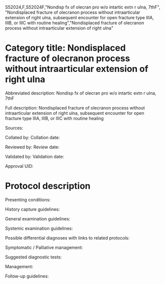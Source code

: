 S52024,F,S52024F,"Nondisp fx of olecran pro w/o intartic extn r ulna, 7thF", "Nondisplaced fracture of olecranon process without intraarticular extension of right ulna, subsequent encounter for open fracture type IIIA, IIIB, or IIIC with routine healing","Nondisplaced fracture of olecranon process without intraarticular extension of right ulna"
# Category title: Nondisplaced fracture of olecranon process without intraarticular extension of right ulna

Abbreviated description: Nondisp fx of olecran pro w/o intartic extn r ulna, 7thF

Full description: Nondisplaced fracture of olecranon process without intraarticular extension of right ulna, subsequent encounter for open fracture type IIIA, IIIB, or IIIC with routine healing

Sources:

Collated by:
Collation date:

Reviewed by:
Review date:

Validated by:
Validation date:

Approval UID:

# Protocol description

Presenting conditions:

History capture guidelines:

General examination guidelines:

Systemic examination guidelines:

Possible differential diagnoses with links to related protocols:

Symptomatic / Palliative management:

Suggested diagnostic tests:

Management:

Follow-up guidelines:
